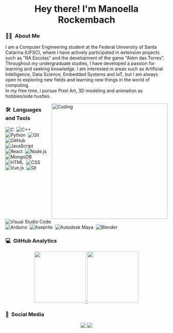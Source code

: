 <h1 align="center">Hey there! I'm Manoella Rockembach</h1>

### 👩‍💻 &nbsp;About Me

I am a Computer Engineering student at the Federal University of Santa Catarina (UFSC), where I have actively participated in extension projects such as "RA Escolas" and the development of the game "Além das Torres". Throughout my undergraduate studies, I have developed a passion for learning and seeking knowledge. I am interested in areas such as Artificial Intelligence, Data Science, Embedded Systems and IoT, but I am always open to exploring new fields and learning new things in the world of computing.\
In my free time, i pursue Pixel Art, 3D modeling and animation as hobbies/side hustles.

<img alt="Coding"  width="360" src="https://repository-images.githubusercontent.com/507089682/889a6863-d25c-4a54-b2c5-8efad7260eeb" align="right"/>

### 🛠 &nbsp;Languages and Tools

![C](https://img.shields.io/badge/-C-05122A?style=flat&logo=C&logoColor=A8B9CC)&nbsp;
![C++](https://img.shields.io/badge/-C++-05122A?style=flat&logo=C%2B%2B&logoColor=00599C)&nbsp;
![Python](https://img.shields.io/badge/-Python-05122A?style=flat&logo=python)&nbsp;
![Git](https://img.shields.io/badge/-Git-05122A?style=flat&logo=git)&nbsp;
![GitHub](https://img.shields.io/badge/-GitHub-05122A?style=flat&logo=github)&nbsp; \
![JavaScript](https://img.shields.io/badge/-JavaScript-05122A?style=flat&logo=javascript)&nbsp;
![React](https://img.shields.io/badge/-React-05122A?style=flat&logo=react)&nbsp;
![Node.js](https://img.shields.io/badge/-Node.js-05122A?style=flat&logo=node.js)&nbsp;
![MongoDB](https://img.shields.io/badge/-MongoDB-05122A?style=flat&logo=mongodb)&nbsp;\
![HTML](https://img.shields.io/badge/-HTML-05122A?style=flat&logo=HTML5)&nbsp;
![CSS](https://img.shields.io/badge/-CSS-05122A?style=flat&logo=CSS3&logoColor=1572B6)&nbsp;
![Vue.js](https://img.shields.io/badge/-Vue.js-05122A?style=flat&logo=vue.js)&nbsp;
![Qt](https://img.shields.io/badge/-Qt-05122A?style=flat&logo=qt)&nbsp;
![Visual Studio Code](https://img.shields.io/badge/-Visual%20Studio%20Code-05122A?style=flat&logo=visual-studio-code&logoColor=007ACC)&nbsp;\
![Arduino](https://img.shields.io/badge/-Arduino-05122A?style=flat&logo=arduino)&nbsp;
![Aseprite](https://img.shields.io/badge/-Aseprite-05122A?style=flat&logo=aseprite)&nbsp;
![Autodesk Maya](https://img.shields.io/badge/-Autodesk%20Maya-05122A?style=flat&logo=autodesk-maya)&nbsp;
![Blender](https://img.shields.io/badge/-Blender-05122A?style=flat&logo=blender)&nbsp;

### 💻 &nbsp;GitHub Analytics

<p align="center">
<a href="https://github.com/ManoellaR">
  <img height="160em" src="https://github-readme-stats-eight-theta.vercel.app/api?username=ManoellaR&show_icons=true&theme=algolia&include_all_commits=true&count_private=true"/>
  <img height="160em" src="https://github-readme-stats-eight-theta.vercel.app/api/top-langs/?username=ManoellaR&layout=compact&langs_count=8&theme=algolia"/>
</a>
</p>

### 🔎 &nbsp;Social Media

<p align="center">
<a href="mailto:manoellarockembach@gmail.com"><img src="https://img.shields.io/badge/-manoellarockembach@gmail.com-D14836?style=flat&logo=Gmail&logoColor=white"/></a>
<a href="https://www.linkedin.com/in/manoella-rockembach/"><img src="https://img.shields.io/badge/-Manoella%20Rockembach-0077B5?style=flat&logo=Linkedin&logoColor=white"/></a>
</p>
